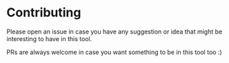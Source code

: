 # Contributing

Please open an issue in case you have any suggestion or idea that might be interesting to have in this tool.

PRs are always welcome in case you want something to be in this tool too :)
